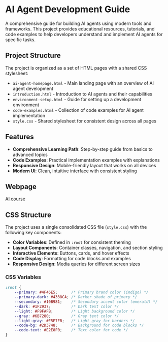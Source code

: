 # AI Agent Development Guide

A comprehensive guide for building AI agents using modern tools and frameworks. This project provides educational resources, tutorials, and code examples to help developers understand and implement AI agents for specific tasks.

## Project Structure

The project is organized as a set of HTML pages with a shared CSS stylesheet:

- `ai-agent-homepage.html` - Main landing page with an overview of AI agent development
- `introduction.html` - Introduction to AI agents and their capabilities
- `environment-setup.html` - Guide for setting up a development environment
- `code-examples.html` - Collection of code examples for AI agent implementation
- `style.css` - Shared stylesheet for consistent design across all pages

## Features

- **Comprehensive Learning Path**: Step-by-step guide from basics to advanced topics
- **Code Examples**: Practical implementation examples with explanations
- **Responsive Design**: Mobile-friendly layout that works on all devices
- **Modern UI**: Clean, intuitive interface with consistent styling

## Webpage

[AI course](https://adhin37.github.io/AI-course/)

## CSS Structure

The project uses a single consolidated CSS file (`style.css`) with the following key components:

- **Color Variables**: Defined in `:root` for consistent theming
- **Layout Components**: Container classes, navigation, and section styling
- **Interactive Elements**: Buttons, cards, and hover effects
- **Code Display**: Formatting for code blocks and examples
- **Responsive Design**: Media queries for different screen sizes

### CSS Variables

```css
:root {
    --primary: #4F46E5;      /* Primary brand color (indigo) */
    --primary-dark: #4338CA; /* Darker shade of primary */
    --secondary: #10B981;    /* Secondary accent color (emerald) */
    --dark: #1F2937;         /* Dark text color */
    --light: #F9FAFB;        /* Light background color */
    --gray: #6B7280;         /* Gray text color */
    --light-gray: #E5E7EB;   /* Light gray for borders */
    --code-bg: #2D3748;      /* Background for code blocks */
    --code-text: #E2E8F0;    /* Text color for code */
}
